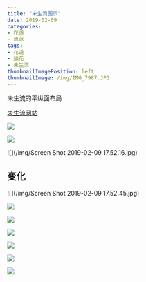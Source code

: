 ```yaml
---
title: "未生流图示"
date: 2019-02-09
categories:
- 花道
- 流派
tags:
- 花道
- 插花
- 未生流
thumbnailImagePosition: left
thumbnailImage: /img/IMG_7987.JPG
---
```

未生流的平纵面布局

<!--more-->

[未生流网站](http://misho-ryu.com/about/course/)

![](/img/IMG_7987.JPG)



![](/img/IMG_7988.JPG)

![](/img/Screen Shot 2019-02-09 17.52.16.jpg)

## 变化

![](/img/Screen Shot 2019-02-09 17.52.45.jpg)



![](/img/3232ewa.jpg)



![](/img/5519930670_fb3c9fd7f0_b.jpg)

![](/img/3839.jpg)

![](/img/5519930398_c9638869e0_b.jpg)

![](/img/mov5.jpg)

![](/img/IMG_7984.JPG)